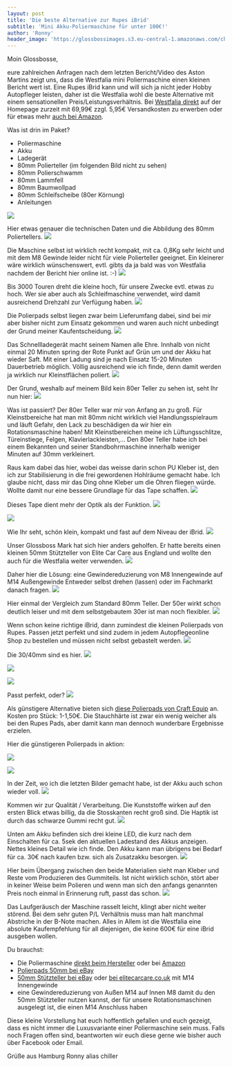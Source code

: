 ```yaml
---
layout: post
title: 'Die beste Alternative zur Rupes iBrid'
subtitle: 'Mini Akku-Poliermaschine für unter 100€!'
author: 'Ronny'
header_image: 'https://glossbossimages.s3.eu-central-1.amazonaws.com/chiller/Westfalia/Westfalia04.jpg'
---
```

Moin Glossbosse,

eure zahlreichen Anfragen nach dem letzten Bericht/Video des Aston Martins zeigt uns, dass die Westfalia mini Poliermaschine einen kleinen Bericht wert ist. Eine Rupes iBrid kann und will sich ja nicht jeder Hobby Autopfleger leisten, daher ist die Westfalia wohl die beste Alternative mit einem sensationellen Preis/Leistungsverhältnis. Bei [Westfalia direkt](https://www.westfalia.de/shops/werkzeug/kfz_werkzeuge/reparatur_wartung/poliermaschinen/1415106-poliermaschine-polisher-12-volt-lithium.htm) auf der Homepage zurzeit mit 69,99€ zzgl. 5,95€ Versandkosten zu erwerben oder für etwas mehr [auch bei Amazon](http://amzn.to/2aL2nBW).

Was ist drin im Paket?

- Poliermaschine
- Akku
- Ladegerät
- 80mm Polierteller (im folgenden Bild nicht zu sehen)
- 80mm Polierschwamm
- 80mm Lammfell
- 80mm Baumwollpad
- 80mm Schleifscheibe (80er Körnung)
- Anleitungen

![](https://glossbossimages.s3.eu-central-1.amazonaws.com/chiller/Westfalia/Westfalia02.jpg)

Hier etwas genauer die technischen Daten und die Abbildung des 80mm Poliertellers.
![](https://glossbossimages.s3.eu-central-1.amazonaws.com/chiller/Westfalia/Westfalia03.jpg)

Die Maschine selbst ist wirklich recht kompakt, mit ca. 0,8Kg sehr leicht und mit dem M8 Gewinde leider nicht für viele Polierteller geeignet. Ein kleinerer wäre wirklich wünschenswert, evtl. gibts da ja bald was von Westfalia nachdem der Bericht hier online ist. :-)
![](https://glossbossimages.s3.eu-central-1.amazonaws.com/chiller/Westfalia/Westfalia04.jpg)

Bis 3000 Touren dreht die kleine hoch, für unsere Zwecke evtl. etwas zu hoch. Wer sie aber auch als Schleifmaschine verwendet, wird damit ausreichend Drehzahl zur Verfügung haben.
![](https://glossbossimages.s3.eu-central-1.amazonaws.com/chiller/Westfalia/Westfalia05.jpg)

Die Polierpads selbst liegen zwar beim Lieferumfang dabei, sind bei mir aber bisher nicht zum Einsatz gekommen und waren auch nicht unbedingt der Grund meiner Kaufentscheidung.
![](https://glossbossimages.s3.eu-central-1.amazonaws.com/chiller/Westfalia/Westfalia06.jpg)

Das Schnellladegerät macht seinem Namen alle Ehre. Innhalb von nicht einmal 20 Minuten spring der Rote Punkt auf Grün um und der Akku hat wieder Saft. Mit einer Ladung sind je nach Einsatz 15-20 Minuten Dauerbetrieb möglich. Völlig ausreichend wie ich finde, denn damit werden ja wirklich nur Kleinstflächen poliert.
![](https://glossbossimages.s3.eu-central-1.amazonaws.com/chiller/Westfalia/Westfalia07.jpg)

Der Grund, weshalb auf meinem Bild kein 80er Teller zu sehen ist, seht Ihr nun hier:
![](https://glossbossimages.s3.eu-central-1.amazonaws.com/chiller/Westfalia/Westfalia01.jpg)

Was ist passiert?
Der 80er Teller war mir von Anfang an zu groß. Für Kleinstbereiche hat man mit 80mm nicht wirklich viel Handlungsspielraum und läuft Gefahr, den Lack zu beschädigen da wir hier ein Rotationsmaschine haben! Mit Kleinstbereichen meine ich Lüftungsschlitze, Türeinstiege, Felgen, Klavierlackleisten,...
Den 80er Teller habe ich bei einem Bekannten und seiner Standbohrmaschine innerhalb weniger Minuten auf 30mm verkleinert.


Raus kam dabei das hier, wobei das weisse darin schon PU Kleber ist, den ich zur Stabilisierung in die frei gewordenen Hohlräume gemacht habe. Ich glaube nicht, dass mir das Ding ohne Kleber um die Ohren fliegen würde. Wollte damit nur eine bessere Grundlage für das Tape schaffen.
![](https://glossbossimages.s3.eu-central-1.amazonaws.com/chiller/Westfalia/Westfalia11.jpg)

Dieses Tape dient mehr der Optik als der Funktion.
![](https://glossbossimages.s3.eu-central-1.amazonaws.com/chiller/Westfalia/Westfalia12.jpg)


![](https://glossbossimages.s3.eu-central-1.amazonaws.com/chiller/Westfalia/Westfalia09.jpg)

Wie Ihr seht, schön klein, kompakt und fast auf dem Niveau der iBrid.
![](https://glossbossimages.s3.eu-central-1.amazonaws.com/chiller/Westfalia/Westfalia10.jpg)

Unser Glossboss Mark hat sich hier anders geholfen. Er hatte bereits einen kleinen 50mm Stützteller von Elite Car Care aus England und wollte den auch für die Westfalia weiter verwenden.
![](https://glossbossimages.s3.eu-central-1.amazonaws.com/chiller/Westfalia/Westfalia25.jpg)

Daher hier die Lösung:
eine Gewindereduzierung von M8 Innengewinde auf M14 Außengewinde
Entweder selbst drehen (lassen) oder im Fachmarkt danach fragen.
![](https://glossbossimages.s3.eu-central-1.amazonaws.com/chiller/Westfalia/DSC02075.jpg)

Hier einmal der Vergleich zum Standard 80mm Teller. Der 50er wirkt schon deutlich leiser und mit dem selbstgebautem 30er ist man noch flexibler.
![](https://glossbossimages.s3.eu-central-1.amazonaws.com/chiller/Westfalia/Westfalia26.jpg)


Wenn schon keine richtige iBrid, dann zumindest die kleinen Polierpads von Rupes. Passen jetzt perfekt und sind zudem in jedem Autopflegeonline Shop zu bestellen und müssen nicht selbst gebastelt werden.
![](https://glossbossimages.s3.eu-central-1.amazonaws.com/chiller/Westfalia/Westfalia13.jpg)

Die 30/40mm sind es hier.
![](https://glossbossimages.s3.eu-central-1.amazonaws.com/chiller/Westfalia/Westfalia14.jpg)

![](https://glossbossimages.s3.eu-central-1.amazonaws.com/chiller/Westfalia/Westfalia15.jpg)


![](https://glossbossimages.s3.eu-central-1.amazonaws.com/chiller/Westfalia/Westfalia17.jpg)

Passt perfekt, oder?
![](https://glossbossimages.s3.eu-central-1.amazonaws.com/chiller/Westfalia/Westfalia18.jpg)

Als günstigere Alternative bieten sich [diese Polierpads von Craft Equip](http://www.ebay.de/itm/Craft-Equip-50mm-Polierschwamm-orange-mittelfest-Polierpad-Polierteller-1019-/361462355017?hash=item5428d5d449:g:eeEAAOSw5dNWi9Y5) an. Kosten pro Stück: 1-1,50€. Die Stauchhärte ist zwar ein wenig weicher als bei den Rupes Pads, aber damit kann man dennoch wunderbare Ergebnisse erzielen.

Hier die günstigeren Polierpads in aktion:

![](https://glossbossimages.s3.eu-central-1.amazonaws.com/marvin/porsche993_schwarz_csl_exo/DSC01834.jpg)

![](https://glossbossimages.s3.eu-central-1.amazonaws.com/marvin/amg-gts-grau/DSC01391.jpg)

In der Zeit, wo ich die letzten Bilder gemacht habe, ist der Akku auch schon wieder voll.
![](https://glossbossimages.s3.eu-central-1.amazonaws.com/chiller/Westfalia/Westfalia16.jpg)

Kommen wir zur Qualität / Verarbeitung.
Die Kunststoffe wirken auf den ersten Blick etwas billig, da die Stosskanten recht groß sind. Die Haptik ist durch das schwarze Gummi recht gut.
![](https://glossbossimages.s3.eu-central-1.amazonaws.com/chiller/Westfalia/Westfalia20.jpg)

Unten am Akku befinden sich drei kleine LED, die kurz nach dem Einschalten für ca. 5sek den aktuellen Ladestand des Akkus anzeigen. Nettes kleines Detail wie ich finde. Den Akku kann man übrigens bei Bedarf für ca. 30€ nach kaufen bzw. sich als Zusatzakku besorgen.
![](https://glossbossimages.s3.eu-central-1.amazonaws.com/chiller/Westfalia/Westfalia22.jpg)

Hier beim Übergang zwischen den beide Materialien sieht man Kleber und Reste vom Produzieren des Gummiteils. Ist nicht wirklich schön, stört aber in keiner Weise beim Polieren und wenn man sich den anfangs genannten Preis noch einmal in Erinnerung ruft, passt das schon.
![](https://glossbossimages.s3.eu-central-1.amazonaws.com/chiller/Westfalia/Westfalia21.jpg)


Das Laufgeräusch der Maschine rasselt leicht, klingt aber nicht weiter störend. Bei dem sehr guten P/L Verhältnis muss man halt manchmal Abstriche in der B-Note machen. Alles in Allem ist die Westfalia eine absolute Kaufempfehlung für all diejenigen, die keine 600€ für eine iBrid ausgeben wollen.

Du brauchst:

- Die Poliermaschine [direkt beim Hersteller](https://www.westfalia.de/shops/werkzeug/kfz_werkzeuge/reparatur_wartung/poliermaschinen/1415106-poliermaschine-polisher-12-volt-lithium.htm) oder bei [Amazon](http://amzn.to/2aL2nBW)
- [Polierpads 50mm bei eBay](http://www.ebay.de/itm/Craft-Equip-50mm-Polierschwamm-orange-mittelfest-Polierpad-Polierteller-1019-/361462355017?hash=item5428d5d449:g:eeEAAOSw5dNWi9Y5)
- [50mm Stützteller bei eBay](http://www.ebay.de/itm/like/171281302718?lpid=106&chn=ps&ul_noapp=true) oder [bei elitecarcare.co.uk](http://www.elitecarcare.co.uk/elite-50mm-rotary-backing-plate-m14-fitment.php?osCsid=v8rq45m08gpgddtpppehs405m7) mit M14 Innengewinde
- eine Gewindereduzierung von Außen M14 auf Innen M8 damit du den 50mm Stützteller nutzen kannst, der für unsere Rotationsmaschinen ausgelegt ist, die einen M14 Anschluss haben

Diese kleine Vorstellung hat euch hoffentlich gefallen und euch gezeigt, dass es nicht immer die Luxusvariante einer Poliermaschine sein muss. Falls noch Fragen offen sind, beantworten wir euch diese gerne wie bisher auch über Facebook oder Email.

Grüße aus Hamburg
Ronny alias chiller


